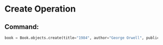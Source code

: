 # Create Operation

## Command:
```python
book = Book.objects.create(title="1984", author="George Orwell", publication_year=1949)
